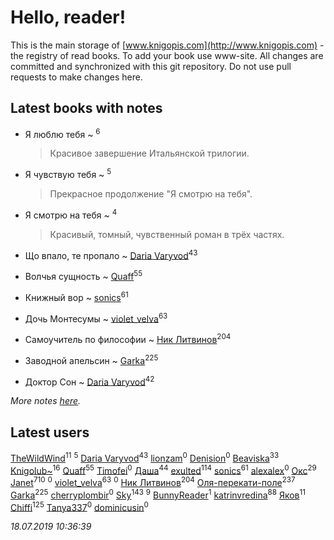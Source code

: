 # Hello, reader!
This is the main storage of [www.knigopis.com](http://www.knigopis.com) - the registry of read books.
To add your book use www-site. All changes are committed and synchronized with this git repository.
Do not use pull requests to make changes here.


## Latest books with notes
* Я люблю тебя ~ [](users/262/262062207519652-facebook)<sup>6</sup>
    > Красивое завершение Итальянской трилогии.

* Я чувствую тебя ~ [](users/262/262062207519652-facebook)<sup>5</sup>
    > Прекрасное продолжение "Я смотрю на тебя".

* Я смотрю на тебя ~ [](users/262/262062207519652-facebook)<sup>4</sup>
    > Красивый, томный, чувственный роман в трёх частях.

* Що впало, те пропало ~ [Daria Varyvod](users/829/829893410524253-facebook)<sup>43</sup>

* Волчья сущность ~ [Quaff](users/122/12267158-vkontakte)<sup>55</sup>

* Книжный вор ~ [sonics](users/588/5880221-vkontakte)<sup>61</sup>

* Дочь Монтесумы ~ [violet_velva](users/116/116961712580551399099-google)<sup>63</sup>

* Самоучитель по философии ~ [Ник Литвинов](users/241/241974816-vkontakte)<sup>204</sup>

* Заводной апельсин ~ [Garka](users/115/115753719718250012620-google)<sup>225</sup>

* Доктор Сон ~ [Daria Varyvod](users/829/829893410524253-facebook)<sup>42</sup>


_More notes [here](latest_books_with_notes.md)._


## Latest users
[TheWildWind](users/262/262062207519652-facebook)<sup>11</sup> 
[](users/110/110931306939441771638-google)<sup>5</sup> 
[Daria Varyvod](users/829/829893410524253-facebook)<sup>43</sup> 
[lionzam](users/288/28874284-vkontakte)<sup>0</sup> 
[Denision](users/105/105187106410967287777-google)<sup>0</sup> 
[Beaviska](users/102/10202544960024508-facebook)<sup>33</sup> 
[Knigolub~](users/111/111878597279669641685-google)<sup>16</sup> 
[Quaff](users/122/12267158-vkontakte)<sup>55</sup> 
[Timofei](users/110/110891576791282096366-google)<sup>0</sup> 
[Даша](users/334/334696193054530347-mailru)<sup>44</sup> 
[exulted](users/100/100599204551896265722-google)<sup>114</sup> 
[sonics](users/588/5880221-vkontakte)<sup>61</sup> 
[alexalex](users/358/358903447-vkontakte)<sup>0</sup> 
[Окс](users/102/102536471289425216982-google)<sup>29</sup> 
[Janet](users/108/108113656204404967440-google)<sup>710</sup> 
[](users/156/156698528-vkontakte)<sup>0</sup> 
[violet_velva](users/116/116961712580551399099-google)<sup>63</sup> 
[](users/771/7717146768350199452-mailru)<sup>0</sup> 
[Ник Литвинов](users/241/241974816-vkontakte)<sup>204</sup> 
[Оля-перекати-поле](users/108/10848515355906827860-mailru)<sup>237</sup> 
[Garka](users/115/115753719718250012620-google)<sup>225</sup> 
[cherryplombir](users/202/202904827-vkontakte)<sup>0</sup> 
[Sky](users/118/118049897850017649660-google)<sup>143</sup> 
[](users/174/17479508-vkontakte)<sup>9</sup> 
[BunnyReader](users/117/117953264019715943446-google)<sup>1</sup> 
[katrinvredina](users/233/2336755-vkontakte)<sup>88</sup> 
[Яков](users/117/117277044284589498872-google)<sup>11</sup> 
[Chiffi](users/105/105831994080785626680-google)<sup>125</sup> 
[Tanya337](users/286/2867088343333019-facebook)<sup>0</sup> 
[dominicusin](users/615/6153637904214543420-mailru)<sup>0</sup> 


_18.07.2019 10:36:39_
